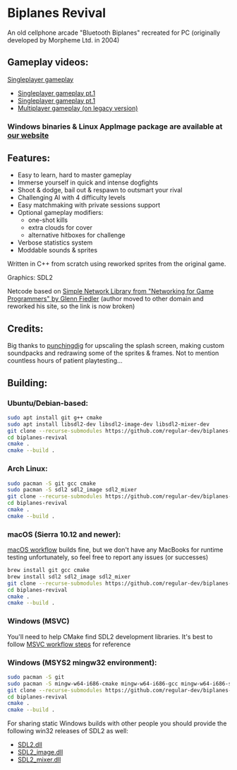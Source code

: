 # Biplanes Revival

An old cellphone arcade "Bluetooth Biplanes"
recreated for PC
(originally developed by Morpheme Ltd. in 2004)


## Gameplay videos:

[Singleplayer gameplay](https://github.com/regular-dev/biplanes-revival/assets/67646403/4f7d6371-6c9f-4271-a6c7-d17902a5ed2f)

- [Singleplayer gameplay pt.1](https://youtu.be/mIgMNh6gGXs)
- [Singleplayer gameplay pt.1](https://youtu.be/mIgMNh6gGXs)
- [Multiplayer gameplay (on legacy version)](https://youtu.be/mIgMNh6gGXs)


### Windows binaries & Linux AppImage package are available at [our website](https://regular-dev.org/biplanes-revival)


## Features:

  - Easy to learn, hard to master gameplay
  - Immerse yourself in quick and intense dogfights
  - Shoot & dodge, bail out & respawn to outsmart your rival
  - Challenging AI with 4 difficulty levels
  - Easy matchmaking with private sessions support
  - Optional gameplay modifiers:
    - one-shot kills
    - extra clouds for cover
    - alternative hitboxes for challenge
  - Verbose statistics system
  - Moddable sounds & sprites

Written in C++ from scratch
using reworked sprites
from the original game.

Graphics: SDL2

Netcode based on [Simple Network Library
from "Networking for Game Programmers" by Glenn Fiedler](http://www.gaffer.org/networking-for-game-programmers)
(author moved to other domain
and reworked his site,
so the link is now broken)


## Credits:

Big thanks to [punchingdig](https://www.youtube.com/user/punchingdig) for upscaling the splash screen,
making custom soundpacks and redrawing some of the sprites & frames.
Not to mention countless hours of patient playtesting...


## Building:

### Ubuntu/Debian-based:

```bash
sudo apt install git g++ cmake
sudo apt install libsdl2-dev libsdl2-image-dev libsdl2-mixer-dev
git clone --recurse-submodules https://github.com/regular-dev/biplanes-revival
cd biplanes-revival
cmake .
cmake --build .
```

### Arch Linux:

```bash
sudo pacman -S git gcc cmake
sudo pacman -S sdl2 sdl2_image sdl2_mixer
git clone --recurse-submodules https://github.com/regular-dev/biplanes-revival
cd biplanes-revival
cmake .
cmake --build .
```

### macOS (Sierra 10.12 and newer):

[macOS workflow](https://github.com/regular-dev/biplanes-revival/actions/workflows/macos-build.yml) builds fine, but we don't have any
MacBooks for runtime testing unfortunately,
so feel free to report any issues (or successes)

```bash
brew install git gcc cmake
brew install sdl2 sdl2_image sdl2_mixer
git clone --recurse-submodules https://github.com/regular-dev/biplanes-revival
cd biplanes-revival
cmake .
cmake --build .
```

### Windows (MSVC)

You'll need to help CMake find SDL2 development libraries.
It's best to follow [MSVC workflow steps](https://github.com/regular-dev/biplanes-revival/blob/master/.github/workflows/windows-build-msvc.yml#L41) for reference

### Windows (MSYS2 mingw32 environment):

```bash
sudo pacman -S git
sudo pacman -S mingw-w64-i686-cmake mingw-w64-i686-gcc mingw-w64-i686-sdl2 mingw-w64-i686-sdl2_image mingw-w64-i686-sdl2_mixer
git clone --recurse-submodules https://github.com/regular-dev/biplanes-revival
cd biplanes-revival
cmake .
cmake --build .
```

For sharing static Windows builds with other people
you should provide the following win32 releases of SDL2 as well:

- [SDL2.dll](https://github.com/libsdl-org/SDL/releases)
- [SDL2_image.dll](https://github.com/libsdl-org/SDL_image/releases)
- [SDL2_mixer.dll](https://github.com/libsdl-org/SDL_mixer/releases)

